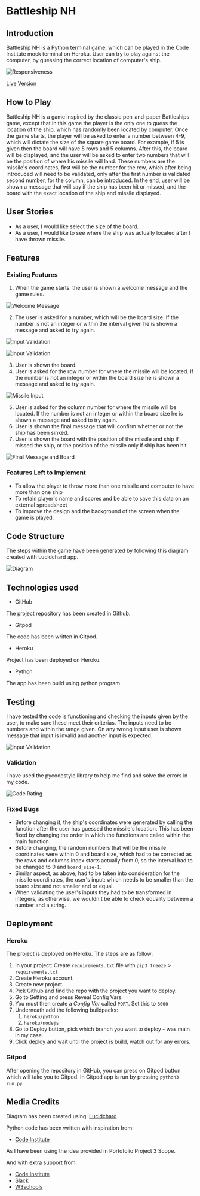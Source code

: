 # Battleship NH
## Introduction
Battleship NH is a Python terminal game, which can be played in the Code Institute mock terminal on Heroku. User can try to play against the computer, by guessing the correct location of computer's ship.

![Responsiveness](doc/screenshots/app.png)

[Live Version](https://battleship-nh.herokuapp.com/)

## How to Play
Battleship NH is a game inspired by the classic pen-and-paper Battleships game, except that in this game the player is the only one to guess the location of the ship, which has randomly been located by computer. 
Once the game starts, the player will be asked to enter a number between 4-9, which will dictate the size of the square game board. For example, if 5 is given then the board will have 5 rows and 5 columns. After this, the board will be displayed, and the user will be asked to enter two numbers that will be the position of where his missile will land. These numbers are the missile's coordinates, first will be the number for the row, which after being introduced will need to be validated, only after the first number is validated second number, for the column, can be introduced. 
In the end, user will be shown a message that will say if the ship has been hit or missed, and the board with the exact location of the ship and missile displayed.


## User Stories 
  * As a user, I would like select the size of the board.
  * As a user, I would like to see where the ship was actually located after I have thrown missile.


## Features
### Existing Features
  1. When the game starts: the user is shown a welcome message and the game rules. 

  ![Welcome Message](doc/screenshots/welcomemessage.png)

  2. The user is asked for a number, which will be the board size. If the number is not an integer or within the interval given he is shown a message and asked to try again.

  ![Input Validation](doc/screenshots/numbervalidation1.png)

  ![Input Validation](doc/screenshots/numbervalidation2.png)

  3. User is shown the board.
  4. User is asked for the row number for where the missile will be located. If the number is not an integer or within the board size he is shown a message and asked to try again.

  ![Missile Input](doc/screenshots/missileinputs.png)

  5. User is asked for the column number for where the missile will be located. If the number is not an integer or within the board size he is shown a message and asked to try again.
  6. User is shown the final message that will confirm whether or not the ship has been sinked. 
  7. User is shown the board with the position of the missile and ship if missed the ship, or the position of the missile only if ship has been hit. 

  ![Final Message and Board](doc/screenshots/finalmessage.png)

  

### Features Left to Implement
  * To allow the player to throw more than one missile and computer to have more than one ship
  * To retain player's name and scores and be able to save this data on an external spreadsheet
  * To improve the design and the background of the screen when the game is played. 

## Code Structure 
The steps within the game have been generated by following this diagram created with Lucidchard app. 

![Diagram](doc/wireframes/BattleshipDiagram.png)

## Technologies used 
* GitHub

The project repository has been created in Github.
* Gitpod

The code has been written in Gitpod.
* Heroku

Project has been deployed on Heroku. 
* Python

The app has been build using python program. 

## Testing 
I have tested the code is functioning and checking the inputs given by the user, to make sure these meet their criterias. The inputs need to be numbers and within the range given. On any wrong input user is shown message that input is invalid and another input is expected.

![Input Validation](doc/screenshots/numbervalidation1.png)

### Validation
I have used the pycodestyle library to help me find and solve the errors in my code. 

![Code Rating](doc/screenshots/coderating.png)

### Fixed Bugs 
* Before changing it, the ship's coordinates were generated by calling the function after the user has guessed the missile's location. This has been fixed by changing the order in which the functions are called within the main function. 
* Before changing, the random numbers that will be the missile coordinates were within 0 and board size, which had to be corrected as the rows and columns index starts actually from 0, so the interval had to be changed to 0 and `board_size-1`. 
* Similar aspect, as above, had to be taken into consideration for the missile coordinates, the user's input: which needs to be smaller than the board size and not smaller and or equal.
* When validating the user's inputs they had to be transformed in integers, as otherwise, we wouldn't be able to check equality between a number and a string. 

## Deployment

### Heroku
The project is deployed on Heroku. The steps are as follow:

1. In your project: Create `requirements.txt` file with
 `pip3 freeze` > `requirements.txt`
2. Create Heroku account.
3. Create new project. 
4. Pick Github and find the repo with the project you want to deploy.
5. Go to Setting and press Reveal Config Vars.
4. You must then create a _Config Var_ called `PORT`. Set this to `8000`
5. Underneath add the following buildpacks:
      1. `heroku/python`
      2. `heroku/nodejs`
5. Go to Deploy button, pick which branch you want to deploy - was main in my case.
6. Click deploy and wait until the project is build, watch out for any errors.


### Gitpod
After opening the repository in GitHub, you can press on Gitpod button which will take you to Gitpod. In Gitpod app is run by pressing `python3 run.py`.

## Media Credits 

Diagram has been created using: 
[Lucidchard](https://www.lucidchart.com/pages/)

Python code has been written with inspiration from:
* [Code Institute](https://codeinstitute.net/)

As I have been using the idea provided in Portofolio Project 3 Scope. 

And with extra support from:
* [Code Institute](https://codeinstitute.net/)
* [Slack](https://slack.com/intl/en-gb)
* [W3schools](https://www.w3schools.com/js/)
